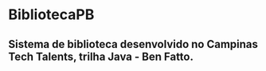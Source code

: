
# BibliotecaPB

## Sistema de biblioteca desenvolvido no Campinas Tech Talents, trilha Java - Ben Fatto.
